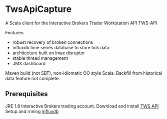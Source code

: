# TwsApiCapture
A Scala client for the Interactive Brokers Trader Workstation API TWS-API

Features:
- robust recovery of broken connections
- influxdb time series database to store tick data
- architecture built on lmax disruptor
- stable thread management
- JMX dashboard

Maven build (not SBT), non-idiomatic OO style Scala. Backfill from historical data feature not complete.

## Prerequisites
JRE 1.8
Interactive Brokers trading account.
Download and install [TWS API](https://interactivebrokers.github.io/#)
Setup and rnning [influxdb](https://www.influxdata.com/)




